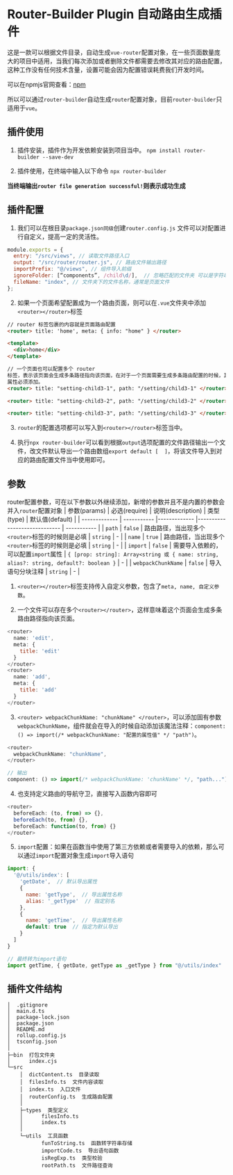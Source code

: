 # Router-Builder Plugin 自动路由生成插件

这是一款可以根据文件目录，自动生成`vue-router`配置对象，在一些页面数量庞大的项目中适用，当我们每次添加或者删除文件都需要去修改其对应的路由配置，这种工作没有任何技术含量，设置可能会因为配置错误耗费我们开发时间。

可以在npmjs官网查看：[npm](https://www.npmjs.com/package/router-builder)

所以可以通过`router-builder`自动生成`router`配置对象，目前`router-builder`只适用于`vue`。

## 插件使用

1. 插件安装，插件作为开发依赖安装到项目当中。
   `npm install router-builder --save-dev`

2. 插件使用，在终端中输入以下命令
   `npx router-builder`

**当终端输出`router file generation successful!`则表示成功生成**

## 插件配置

1. 我们可以在根目录`package.json同级`创建`router.config.js` 文件可以对配置进行自定义，提高一定的灵活性。

```js
module.exports = {
  entry: "/src/views", // 读取文件路径入口
  output: "/src/router/router.js", // 路由文件输出路径
  importPrefix: "@/views", // 组件导入前缀
  ignoreFolder: [“components”, /child\d/],  // 忽略匹配的文件夹 可以是字符串和正则
  fileName: "index", // 文件夹下的文件名称，通常是页面文件
};
```

2. 如果一个页面希望配置成为一个路由页面，则可以在`.vue`文件夹中添加`<router></router>`标签


```html
// router 标签包裹的内容就是页面路由配置
<router> title: 'home', meta: { info: "home" } </router>

<template>
  <div>home</div>
</template>

// 一个页面也可以配置多个 router
标签，表示该页面会生成多条路径指向该页面，在对于一个页面需要生成多条路由配置的时候，其 path
属性必须添加。
<router> title: "setting-child3-1", path: "/setting/child3-1" </router>

<router> title: "setting-child3-2", path: "/setting/child3-2" </router>

<router> title: "setting-child3-3", path: "/setting/child3-3" </router>
```

3. `router`的配置选项都可以写入到`<router></router>`标签当中。

4. 执行`npx router-builder`可以看到根据`output`选项配置的文件路径输出一个文件，改文件默认导出一个路由数组`export default [  ]`，将该文件导入到对应的路由配置文件当中使用即可。

## <router>参数
router配置参数，可在以下参数以外继续添加，新增的参数并且不是内置的参数会并入`router`配置对象
| 参数(params) | 必选(require) | 说明(description) | 类型(type) | 默认值(default) |
| ------------- | ----------- |------------- |----------------------------- | ----------- |
| `path` | `false` | 路由路径，当出现多个`<router>`标签的时候则是必填 | `string` | - |
| `name` | `true` | 路由路径，当出现多个`<router>`标签的时候则是必填 | `string` | - |
| `import` | `false` | 需要导入依赖的，可以配置`import`属性 | `{ [prop: string]: Array<string 或 { name: string, alias?: string, default?: boolean }` | - |
| `webpackChunkName` | `false` | 导入语句分块注释 | `string` | - |

1. `<router></router>`标签支持传入自定义参数，包含了`meta, name, 自定义参数`。

2. 一个文件可以存在多个`<router></router>`，这样意味着这个页面会生成多条路由路径指向该页面。
```js
<router>
  name: 'edit',
  meta: {
    title: 'edit'
  }
</router>
<router>
  name: 'add',
  meta: {
    title: 'add'
  }
</router>
```

3. `<router> webpackChunkName: "chunkName" </router>`，可以添加固有参数`webpackChunkName`，组件就会在导入的时候自动添加该魔法注释：`component: () => import(/* webpackChunkName: "配置的属性值" */ "path")`。
```js
<router>
  webpackChunkName: "chunkName",
</router>

// 输出
component: () => import(/* webpackChunkName: 'chunkName' */, "path...")
```

4. 也支持定义路由的导航守卫，直接写入函数内容即可

```js
<router>
  beforeEach: (to, from) => {},
  beforeEach(to, from) {},
  beforeEach: function(to, from) {}
</router>
```

5. `import`配置：如果在函数当中使用了第三方依赖或者需要导入的依赖，那么可以通过`import`配置对象生成`import`导入语句
```js
import: {
  '@/utils/index': [
    'getDate',  // 默认导出属性
    {
      name: 'getType',  // 导出属性名称
      alias: '_getType'  // 指定别名
    },
    {
      name: 'getTime',  // 导出属性名称
      default: true  // 指定为默认导出
    }
  ]
}

// 最终转为import语句
import getTime, { getDate, getType as _getType } from "@/utils/index"
```

## 插件文件结构
```
│  .gitignore
│  main.d.ts
│  package-lock.json
│  package.json
│  README.md
│  rollup.config.js
│  tsconfig.json
│
├─bin  打包文件夹
│      index.cjs
└─src
    │  dictContent.ts  目录读取
    │  filesInfo.ts  文件内容读取
    │  index.ts  入口文件
    │  routerConfig.ts  生成路由配置
    │
    ├─types  类型定义
    │      filesInfo.ts
    │      index.ts
    │
    └─utils  工具函数
           funToString.ts  函数转字符串存储
           importCode.ts  导出语句函数
           isRegExp.ts  类型校验
           rootPath.ts  文件路径查询
```
